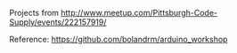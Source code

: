 Projects from http://www.meetup.com/Pittsburgh-Code-Supply/events/222157919/

Reference: https://github.com/bolandrm/arduino_workshop

